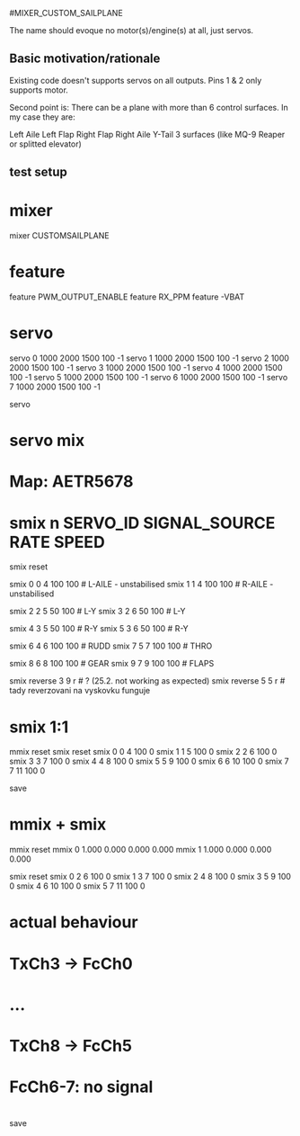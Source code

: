 #MIXER_CUSTOM_SAILPLANE

The name should evoque no motor(s)/engine(s) at all, just servos.

## Basic motivation/rationale

Existing code doesn't supports servos on all outputs. Pins 1 & 2 only supports motor.

Second point is: There can be a plane with more than 6 control surfaces. In my case they are:

Left Aile
Left Flap
Right Flap
Right Aile
Y-Tail 3 surfaces (like MQ-9 Reaper or splitted elevator)

## test setup

# mixer
mixer CUSTOMSAILPLANE

# feature
feature PWM_OUTPUT_ENABLE
feature RX_PPM
feature -VBAT

# servo
servo 0 1000 2000 1500 100 -1 
servo 1 1000 2000 1500 100 -1 
servo 2 1000 2000 1500 100 -1 
servo 3 1000 2000 1500 100 -1 
servo 4 1000 2000 1500 100 -1 
servo 5 1000 2000 1500 100 -1 
servo 6 1000 2000 1500 100 -1 
servo 7 1000 2000 1500 100 -1 

servo
 
# servo mix

# Map: AETR5678
# smix n SERVO_ID SIGNAL_SOURCE RATE SPEED
smix reset

smix 0 0 4 100 100 # L-AILE - unstabilised
smix 1 1 4 100 100 # R-AILE - unstabilised

smix 2 2 5 50 100 # L-Y
smix 3 2 6 50 100 # L-Y

smix 4 3 5 50 100 # R-Y
smix 5 3 6 50 100 # R-Y

smix 6 4 6 100 100 # RUDD
smix 7 5 7 100 100 # THRO

smix 8 6 8 100 100 # GEAR
smix 9 7 9 100 100 # FLAPS


smix reverse 3 9 r # ? (25.2. not working as expected)
smix reverse 5 5 r # tady reverzovani na vyskovku funguje

# smix 1:1
mmix reset
smix reset
smix 0 0  4 100 0
smix 1 1  5 100 0
smix 2 2  6 100 0
smix 3 3  7 100 0
smix 4 4  8 100 0
smix 5 5  9 100 0
smix 6 6 10 100 0
smix 7 7 11 100 0



save

# mmix + smix
mmix reset
mmix 0  1.000  0.000  0.000  0.000
mmix 1  1.000  0.000  0.000  0.000

smix reset
smix 0 2  6 100 0
smix 1 3  7 100 0
smix 2 4  8 100 0
smix 3 5  9 100 0
smix 4 6 10 100 0
smix 5 7 11 100 0

# actual behaviour
# TxCh3 -> FcCh0
# ...
# TxCh8 -> FcCh5
# FcCh6-7: no signal
#

save
